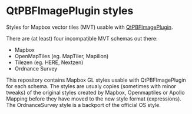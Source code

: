 # QtPBFImagePlugin styles
Styles for Mapbox vector tiles (MVT) usable with
[QtPBFImagePlugin](https://github.com/tumic0/QtPBFImagePlugin).

There are (at least) four incompatible MVT schemas out there:
- Mapbox
- OpenMapTiles (eg. MapTiler, Mapilion)
- Tilezen (eg. HERE, Nextzen)
- Ordnance Survey

This repository contains Mapbox GL styles usable with QtPBFImagePlugin for
each schema. The styles are usualy copies (sometimes with minor tweaks) of
the original styles created by Mapbox, Openmaptiles or Apollo Mapping before
they have moved to the new style format (expressions). The OrdnanceSurvey
style is a backport of the official OS style.
